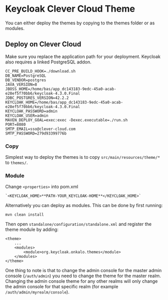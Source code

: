 Keycloak Clever Cloud Theme
===========================================

You can either deploy the themes by copying to the themes folder or as modules.


## Deploy on Clever Cloud

Make sure you replace the application path for your deployment. Keycloak also requires a linked PostgreSQL addon.

```
CC_PRE_BUILD_HOOK=./download.sh
DB_NAME=PostgreSQL
DB_VENDOR=postgres
JAVA_VERSION=8
JBOSS_HOME=/home/bas/app_dc143183-9edc-45a0-acab-e28ef5f70bb6/keycloak-4.3.0.Final
JDBC_POSTGRES_VERSION=42.2.2
KEYCLOAK_HOME=/home/bas/app_dc143183-9edc-45a0-acab-e28ef5f70bb6/keycloak-4.3.0.Final
KEYCLOAK_PASSWORD=admin
KEYCLOAK_USER=admin
MAVEN_DEPLOY_GOAL=exec:exec -Dexec.executable=./run.sh
PORT=8080
SMTP_EMAIL=sso@clever-cloud.com
SMTP_PASSWORD=279d93399776b

```


### Copy

Simplest way to deploy the themes is to copy `src/main/resources/theme/*` to `themes/`.


### Module

Change `<properties>` into pom.xml
   
    `<KEYCLOAK_HOME>**PATH-YOUR_KEYCLOAK-HOME**</KEYCLOAK_HOME>`    

Alternatively you can deploy as modules. This can be done by first running:

    mvn clean install
    
Then open `standalone/configuration/standalone.xml` and register the theme module by adding:

    <theme>
        ...
        <modules>
            <module>org.keycloak.onkalo.themes</module>
        </modules>
    </theme>

One thing to note is that to change the admin console for the master admin console (`/auth/admin`) you need to change the theme for the master realm. Changing the admin console theme for any other realms will only change the admin console for that specific realm (for example `/auth/admin/myrealm/console`).

